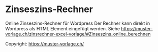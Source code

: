 # Zinseszins-Rechner
Online Zinseszins-Rechner für Wordpress
Der Rechner kann direkt in Wordpress als HTML Element eingefügt werden.
Siehe https://muster-vorlage.ch/zinsrechner-excel-vorlage/#Zinseszins_online_berechnen




Copyright: https://muster-vorlage.ch/
